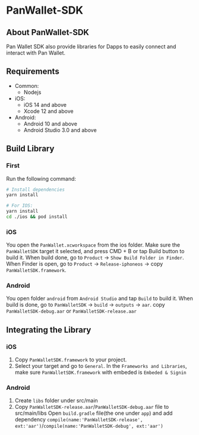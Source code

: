 # PanWallet-SDK



## About PanWallet-SDK
Pan Wallet SDK also provide libraries for Dapps to easily connect and interact with Pan Wallet. 


## Requirements
- Common:
    - Nodejs
- iOS:
    - iOS 14 and above
    - Xcode 12 and above
-  Android:
    - Android 10 and above
    - Android Studio 3.0 and above

## Build Library
### First
Run the following command:
```sh
# Install dependencies
yarn install

# For IOS:
yarn install
cd ./ios && pod install
```
### iOS
You open the `PanWallet.xcworkspace` from the ios folder.
Make sure the `PanWalletSDK` target it selected, and press CMD + B or tap Build button to build it.
When build done, go to `Product` -> `Show Build Folder in Finder`. 
When Finder is open, go to `Product` -> `Release-iphoneos` -> copy `PanWalletSDK.framework`.
### Android
You open folder `android` from `Android Studio` and tap `Build` to build it.
When build is done, go to `PanWalletSDK` -> `build` -> `outputs` -> `aar`. copy `PanWalletSDK-debug.aar` or `PanWalletSDK-release.aar`

## Integrating the Library
### iOS
1. Copy `PanWalletSDK.framework` to your project.
2. Select your target and go to `General`. In the `Frameworks and Libraries`, make sure `PanWalletSDK.framework` with embeded is `Embeded & Signin`
### Android
1. Create `libs` folder under src/main
2. Copy `PanWalletSDK-release.aar`/`PanWalletSDK-debug.aar` file to src/main/libs
Open `build.gradle` file(the one under `app`) and add dependency `compile(name:'PanWalletSDK-release', ext:'aar')`/`compile(name:'PanWalletSDK-debug', ext:'aar')`

